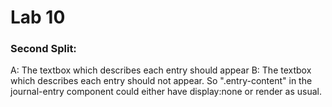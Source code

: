 # Lab 10
### Second Split: 
A: The textbox which describes each entry should appear 
B: The textbox which describes each entry should not appear. 
So ".entry-content" in the journal-entry component could either have display:none or render as usual. 
